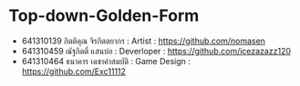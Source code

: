# Top-down-Golden-Form
- 641310139 กิตติคุณ จิรกิตตยากร : Artist : https://github.com/nomasen
- 641310459 ณัฐกิตติ์ แสนบ่อ : Deverloper : https://github.com/icezazazz120
- 641310464 ธนาคาร เดชาคำสมบัติ : Game Design : https://github.com/Exc11112
